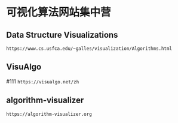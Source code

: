 可视化算法网站集中营
====


Data Structure Visualizations
---------------
`https://www.cs.usfca.edu/~galles/visualization/Algorithms.html`


VisuAlgo
---------------
#111
`https://visualgo.net/zh`


algorithm-visualizer
---------------
`https://algorithm-visualizer.org`
